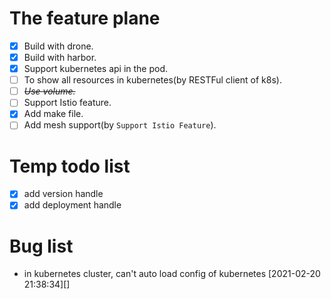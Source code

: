 # The feature plane

- [x] Build with drone.
- [x] Build with harbor.
- [x] Support kubernetes api in the pod.
- [ ] To show all resources in kubernetes(by RESTFul client of k8s).
- [ ] *~~Use volume.~~*
- [ ] Support Istio feature.
- [x] Add make file.
- [ ] Add mesh support(by `Support Istio Feature`).

# Temp todo list
- [x] add version handle
- [x] add deployment handle

# Bug list
- in kubernetes cluster, can't auto load config of kubernetes [2021-02-20 21:38:34][]